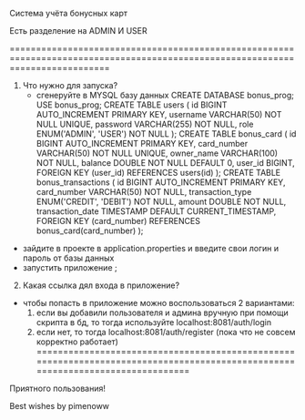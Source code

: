 Система учёта бонусных карт

Есть разделение на ADMIN И USER

===============================================================================================================================
1. Что нужно для запуска?
   - сгенеруйте в MYSQL базу данных
CREATE DATABASE bonus_prog;
USE bonus_prog;
CREATE TABLE users (
    id BIGINT AUTO_INCREMENT PRIMARY KEY,
    username VARCHAR(50) NOT NULL UNIQUE,
    password VARCHAR(255) NOT NULL,
    role ENUM('ADMIN', 'USER') NOT NULL
);
CREATE TABLE bonus_card (
    id BIGINT AUTO_INCREMENT PRIMARY KEY,
    card_number VARCHAR(50) NOT NULL UNIQUE,
    owner_name VARCHAR(100) NOT NULL,
    balance DOUBLE NOT NULL DEFAULT 0,
    user_id BIGINT,
    FOREIGN KEY (user_id) REFERENCES users(id)
);
CREATE TABLE bonus_transactions (
    id BIGINT AUTO_INCREMENT PRIMARY KEY,
    card_number VARCHAR(50) NOT NULL,
    transaction_type ENUM('CREDIT', 'DEBIT') NOT NULL,
    amount DOUBLE NOT NULL,
    transaction_date TIMESTAMP DEFAULT CURRENT_TIMESTAMP,
    FOREIGN KEY (card_number) REFERENCES bonus_card(card_number)
); 
  - зайдите в проекте в application.properties и введите свои логин и пароль от базы данных
  - запустить приложение ;
2. Какая ссылка дял входа в приложение?
  - чтобы попасть в приложение можно воспользоваться 2 вариантами:
    1. если вы добавили пользователя и админа вручную при помощи скрипта в бд, то тогда используйте localhost:8081/auth/login
    2. если нет, то тогда localhost:8081/auth/register (пока что не совсем корректно работает)
===============================================================================================================================


Приятного пользования!


Best wishes by pimenoww
